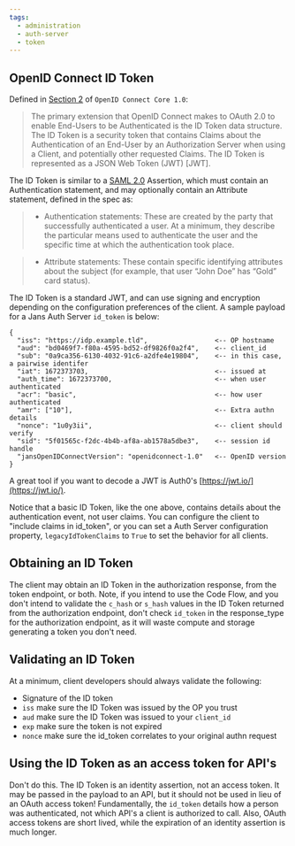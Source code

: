 ```yaml
---
tags:
  - administration
  - auth-server
  - token
---
```


## OpenID Connect ID Token

Defined in [Section 2](https://openid.net/specs/openid-connect-core-1_0.html#IDToken)
of `OpenID Connect Core 1.0`:

> The primary extension that OpenID Connect makes to OAuth 2.0 to enable End-Users to be Authenticated is the ID Token data structure. The ID Token is a security token that contains Claims about the Authentication of an End-User by an Authorization Server when using a Client, and potentially other requested Claims. The ID Token is represented as a JSON Web Token (JWT) [JWT].

The ID Token is similar to a
[SAML 2.0](http://docs.oasis-open.org/security/saml/Post2.0/sstc-saml-tech-overview-2.0.html)
Assertion, which must contain an Authentication statement, and may optionally
contain an Attribute statement, defined in the spec as:

> - Authentication statements: These are created by the party that successfully authenticated a user. At a minimum, they describe the particular means used to authenticate the user and the specific time at which the authentication took place.

> - Attribute statements: These contain specific identifying attributes about the subject (for example, that user “John Doe” has “Gold” card status).

The ID Token is a standard JWT, and can use signing and encryption depending on
the configuration preferences of the client. A sample payload for a Jans Auth
Server `id_token` is below:

```
{
  "iss": "https://idp.example.tld",                 <-- OP hostname
  "aud": "bd0469f7-f80a-4595-bd52-df9826f0a2f4",    <-- client_id  
  "sub": "0a9ca356-6130-4032-91c6-a2dfe4e19804",    <-- in this case, a pairwise identifer
  "iat": 1672373703,                                <-- issued at
  "auth_time": 1672373700,                          <-- when user authenticated
  "acr": "basic",                                   <-- how user authenticated
  "amr": ["10"],                                    <-- Extra authn details
  "nonce": "1u0y3ii",                               <-- client should verify
  "sid": "5f01565c-f2dc-4b4b-af8a-ab1578a5dbe3",    <-- session id handle
  "jansOpenIDConnectVersion": "openidconnect-1.0"   <-- OpenID version
}
```

A great tool if you want to decode a JWT is Auth0's [https://jwt.io/](https://jwt.io/).

Notice that a basic ID Token, like the one above, contains details about the
authentication event, not user claims. You can configure the client to "include
claims in id_token", or you can set a Auth Server configuration property,
`legacyIdTokenClaims` to `True` to set the behavior for all clients.

## Obtaining an ID Token

The client may obtain an ID Token in the authorization response, from the
token endpoint, or both. Note, if you intend to use the Code Flow, and you
don't intend to validate the `c_hash` or `s_hash` values in the ID Token
returned from the authorization endpoint, don't check `id_token` in the
response_type for the authorization endpoint, as it will waste compute and
storage generating a token you don't need.

## Validating an ID Token

At a minimum, client developers should always validate the following:
- Signature of the ID token
- `iss` make sure the ID Token was issued by the OP you trust
- `aud` make sure the ID Token was issued to your `client_id`
- `exp` make sure the token is not expired
- `nonce` make sure the id_token correlates to your original authn request

## Using the ID Token as an access token for API's

Don't do this. The ID Token is an identity assertion, not an access token. It
may be passed in the payload to an API, but it should not be used in lieu of
an OAuth access token! Fundamentally, the `id_token` details how a person
was authenticated, not which API's a client is authorized to call. Also,
OAuth access tokens are short lived, while the expiration of an identity
assertion is much longer.
